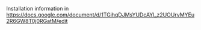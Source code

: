 Installation information in https://docs.google.com/document/d/1TGihqDJMsYUDcAYl_z2UOUrvMYEu2R6GW8T0j0RGatM/edit